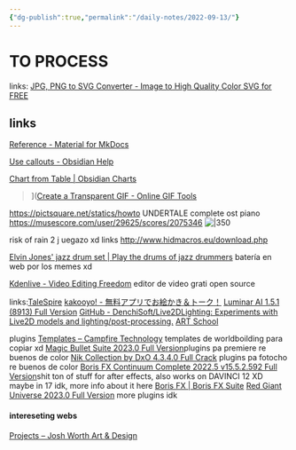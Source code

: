 ```yaml
---
{"dg-publish":true,"permalink":"/daily-notes/2022-09-13/"}
---
```




# TO PROCESS
links:
[JPG, PNG to SVG Converter - Image to High Quality Color SVG for FREE](https://www.pngtosvg.com/)


## links

[Reference - Material for MkDocs](https://squidfunk.github.io/mkdocs-material/reference/)

[Use callouts - Obsidian Help](https://help.obsidian.md/How+to/Use+callouts)

[Chart from Table | Obsidian Charts](https://charts.phibr0.de/chart%20from%20table/)

>]([Create a Transparent GIF - Online GIF Tools](https://onlinegiftools.com/create-transparent-gif)

https://pictsquare.net/statics/howto
UNDERTALE complete ost piano 
https://musescore.com/user/29625/scores/2075346
![|350](https://i.pinimg.com/564x/5e/95/f1/5e95f11ec780186060298ae140ca121d.jpg)

risk of rain 2 j uegazo xd
links 
http://www.hidmacros.eu/download.php


[Elvin Jones' jazz drum set | Play the drums of jazz drummers](https://www.virtualdrumming.com/drums/online-virtual-games/elvin-jones-jazz-drum-set.html)
batería en web por los memes xd

[Kdenlive - Video Editing Freedom](https://kdenlive.org/es/)
editor de video grati open source


links:[TaleSpire](https://talespire.com/)
[kakooyo! - 無料アプリでお絵かき＆トーク！](https://www.kakooyo.jp/)
[Luminar AI 1.5.1 (8913) Full Version](https://www.mazterize.com/luminar-ai-full-version-g89dsx.html)
[GitHub - DenchiSoft/Live2DLighting: Experiments with Live2D models and lighting/post-processing.](https://github.com/DenchiSoft/Live2DLighting)
[ART School](https://cubebrush.co/mb/products/0dpzeg/art-school)



plugins
[Templates – Campfire Technology](https://campfiretechnology.zendesk.com/hc/en-us/sections/360010250991-Templates) templates de worldboilding para copiar xd
[Magic Bullet Suite 2023.0 Full Version](https://www.mazterize.com/magic-bullet-suite-full.html)plugins pa premiere re buenos de color
[Nik Collection by DxO 4.3.4.0 Full Crack](https://www.mazterize.com/nik-collection-by-dxo-full-crack.html) plugins pa fotocho re buenos de color
[Boris FX Continuum Complete 2022.5 v15.5.2.592 Full Version](https://www.mazterize.com/boris-fx-continuum-complete-full.html)shit ton of stuff for after effects, also works on DAVINCI 12 XD  maybe in 17 idk, more info about it here
[Boris FX | Boris FX Suite](https://borisfx.com/products/bfxsuite/?collection=boris-fx-suite&product=boris-fx-suite)
[Red Giant Universe 2023.0 Full Version](https://www.mazterize.com/red-giant-universe.html) more plugins idk


#### intereseting webs

[Projects – Josh Worth Art & Design](https://joshworth.com/projects/)
